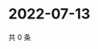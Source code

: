 # 2022-07-13

共 0 条

<!-- BEGIN WEIBO -->
<!-- 最后更新时间 Wed Jul 13 2022 15:14:43 GMT+0800 (China Standard Time) -->

<!-- END WEIBO -->
